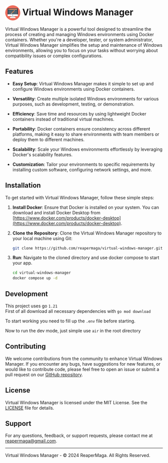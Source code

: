 <h1><img align="center" height="48" src="public/images/logo.svg"> Virtual Windows Manager</h3>

Virtual Windows Manager is a powerful tool designed to streamline the process of creating and managing Windows environments using Docker containers. Whether you're a developer, tester, or system administrator, Virtual Windows Manager simplifies the setup and maintenance of Windows environments, allowing you to focus on your tasks without worrying about compatibility issues or complex configurations.

## Features

- **Easy Setup**: Virtual Windows Manager makes it simple to set up and configure Windows environments using Docker containers.

- **Versatility**: Create multiple isolated Windows environments for various purposes, such as development, testing, or demonstration.

- **Efficiency**: Save time and resources by using lightweight Docker containers instead of traditional virtual machines.

- **Portability**: Docker containers ensure consistency across different platforms, making it easy to share environments with team members or deploy them to different machines.

- **Scalability**: Scale your Windows environments effortlessly by leveraging Docker's scalability features.

- **Customization**: Tailor your environments to specific requirements by installing custom software, configuring network settings, and more.

## Installation

To get started with Virtual Windows Manager, follow these simple steps:

1. **Install Docker**: Ensure that Docker is installed on your system. You can download and install Docker Desktop from [https://www.docker.com/products/docker-desktop](https://www.docker.com/products/docker-desktop).

2. **Clone the Repository**: Clone the Virtual Windows Manager repository to your local machine using Git:

    ```bash
    git clone https://github.com/reapermaga/virtual-windows-manager.git
    ```

3. **Run**: Navigate to the cloned directory and use docker compose to start your app.

    ```bash
    cd virtual-windows-manager
    docker compose up -d
    ```

## Development

This project uses go `1.21` <br />
First of all download all necessary dependencies with `go mod download`

To start working you need to fill up the `.env` file before starting.

Now to run the dev mode, just simple use `air` in the root directory

## Contributing

We welcome contributions from the community to enhance Virtual Windows Manager. If you encounter any bugs, have suggestions for new features, or would like to contribute code, please feel free to open an issue or submit a pull request on our [GitHub repository](https://github.com/reapermaga/virtual-windows-manager).

## License

Virtual Windows Manager is licensed under the MIT License. See the [LICENSE](backend/LICENSE) file for details.

## Support

For any questions, feedback, or support requests, please contact me at [reapermaga@gmail.com](mailto:reapermaga@gmail.com).

---

Virtual Windows Manager - © 2024 ReaperMaga. All Rights Reserved.